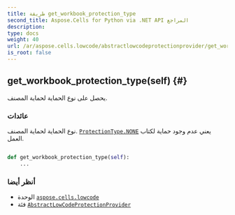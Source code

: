 ```yaml
---
title: طريقة get_workbook_protection_type
second_title: Aspose.Cells for Python via .NET API المراجع
description:
type: docs
weight: 40
url: /ar/aspose.cells.lowcode/abstractlowcodeprotectionprovider/get_workbook_protection_type/
is_root: false
---
```

##  get_workbook_protection_type(self) {#}
يحصل على نوع الحماية لحماية المصنف.


###  عائدات

نوع الحماية لحماية المصنف.
[`ProtectionType.NONE`](/cells/python-net/ar/aspose.cells/protectiontype#NONE) يعني عدم وجود حماية لكتاب العمل.


```python

def get_workbook_protection_type(self):
    ...
```





###  أنظر أيضا
* الوحدة [`aspose.cells.lowcode`](../../)
* فئة [`AbstractLowCodeProtectionProvider`](/cells/python-net/ar/aspose.cells.lowcode/abstractlowcodeprotectionprovider)
